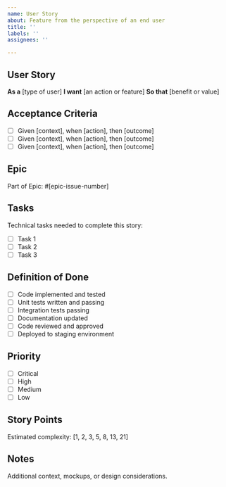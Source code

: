 ```yaml
---
name: User Story
about: Feature from the perspective of an end user
title: ''
labels: ''
assignees: ''

---
```


## User Story
**As a** [type of user]
**I want** [an action or feature]
**So that** [benefit or value]

## Acceptance Criteria
- [ ] Given [context], when [action], then [outcome]
- [ ] Given [context], when [action], then [outcome]
- [ ] Given [context], when [action], then [outcome]

## Epic
Part of Epic: #[epic-issue-number]

## Tasks
Technical tasks needed to complete this story:
- [ ] Task 1
- [ ] Task 2
- [ ] Task 3

## Definition of Done
- [ ] Code implemented and tested
- [ ] Unit tests written and passing
- [ ] Integration tests passing
- [ ] Documentation updated
- [ ] Code reviewed and approved
- [ ] Deployed to staging environment

## Priority
- [ ] Critical
- [ ] High
- [ ] Medium  
- [ ] Low

## Story Points
Estimated complexity: [1, 2, 3, 5, 8, 13, 21]

## Notes
Additional context, mockups, or design considerations.
